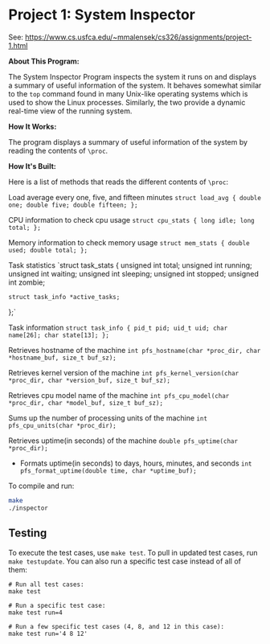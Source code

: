 # Project 1: System Inspector

See: https://www.cs.usfca.edu/~mmalensek/cs326/assignments/project-1.html 

**About This Program:**

The System Inspector Program inspects the system it runs on and displays a summary of useful information of the system. It behaves somewhat similar to the `top` command found in many Unix-like operating systems which is used to show the Linux processes. Similarly, the two provide a dynamic real-time view of the running system.

**How It Works:**

The program displays a summary of useful information of the system by reading the contents of `\proc`.

**How It's Built:**

Here is a list of methods that reads the different contents of `\proc`:

Load average every one, five, and fifteen minutes
`struct load_avg {
    double one;
    double five;
    double fifteen;
};`

CPU information to check cpu usage
`struct cpu_stats {
    long idle;
    long total;
};`

Memory information to check memory usage
`struct mem_stats {
    double used;
    double total;
};`

Task statistics
`struct task_stats {
    unsigned int total;
    unsigned int running;
    unsigned int waiting;
    unsigned int sleeping;
    unsigned int stopped;
    unsigned int zombie;

    struct task_info *active_tasks;
};`

Task information
`struct task_info {
    pid_t pid;
    uid_t uid;
    char name[26];
    char state[13];
};`

Retrieves hostname of the machine
`int pfs_hostname(char *proc_dir, char *hostname_buf, size_t buf_sz);`

Retrieves kernel version of the machine
`int pfs_kernel_version(char *proc_dir, char *version_buf, size_t buf_sz);`

Retrieves cpu model name of the machine
`int pfs_cpu_model(char *proc_dir, char *model_buf, size_t buf_sz);`

Sums up the number of processing units of the machine
`int pfs_cpu_units(char *proc_dir);`

Retrieves uptime(in seconds) of the machine
`double pfs_uptime(char *proc_dir);`

* Formats uptime(in seconds) to days, hours, minutes, and seconds
`int pfs_format_uptime(double time, char *uptime_buf);`

To compile and run:

```bash
make
./inspector
```

## Testing

To execute the test cases, use `make test`. To pull in updated test cases, run `make testupdate`. You can also run a specific test case instead of all of them:

```
# Run all test cases:
make test

# Run a specific test case:
make test run=4

# Run a few specific test cases (4, 8, and 12 in this case):
make test run='4 8 12'
```
